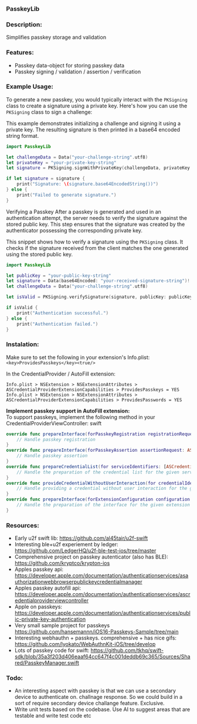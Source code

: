 ### PasskeyLib

### Description:
Simplifies passkey storage and validation

### Features: 
- Passkey data-object for storing passkey data
- Passkey signing / validation / assertion / verification

### Example Usage:

To generate a new passkey, you would typically interact with the `PKSigning` class to create a signature using a private key. Here's how you can use the `PKSigning` class to sign a challenge:

This example demonstrates initializing a challenge and signing it using a private key. The resulting signature is then printed in a base64 encoded string format. 

```swift
import PasskeyLib

let challengeData = Data("your-challenge-string".utf8)
let privateKey = "your-private-key-string"
let signature = PKSigning.signWithPrivateKey(challengeData, privateKey: privateKey)

if let signature = signature {
    print("Signature: \(signature.base64EncodedString())")
} else {
    print("Failed to generate signature.")
}

``` 

Verifying a Passkey After a passkey is generated and used in an authentication attempt, the server needs to verify the signature against the stored public key. This step ensures that the signature was created by the authenticator possessing the corresponding private key. 

This snippet shows how to verify a signature using the `PKSigning` class. It checks if the signature received from the client matches the one generated using the stored public key. 

```swift 
import PasskeyLib

let publicKey = "your-public-key-string"
let signature = Data(base64Encoded: "your-received-signature-string")!
let challengeData = Data("your-challenge-string".utf8)

let isValid = PKSigning.verifySignature(signature, publicKey: publicKey, challenge: challengeData)

if isValid {
    print("Authentication successful.")
} else {
    print("Authentication failed.")
}
``` 

### Instalation:

Make sure to set the following in your extension's Info.plist:
`<key>ProvidesPasskeys</key><true/>`

In the CredentialProvider / AutoFill extension:

`Info.plist > NSExtension > NSExtensionAttributes > ASCredentialProviderExtensionCapabilities > ProvidesPasskeys = YES`  
`Info.plist > NSExtension > NSExtensionAttributes > ASCredentialProviderExtensionCapabilities > ProvidesPasswords = YES`

**Implement passkey support in AutoFill extension:**  
To support passkeys, implement the following method in your CredentialProviderViewController:
swift

```swift
override func prepareInterface(forPasskeyRegistration registrationRequest: ASCredentialRequest) {
    // Handle passkey registration
}
override func prepareInterface(forPasskeyAssertion assertionRequest: ASCredentialRequest) {
    // Handle passkey assertion
}
override func prepareCredentialList(for serviceIdentifiers: [ASCredentialServiceIdentifier]) {
    // Handle the preparation of the credential list for the given service identifiers
}
override func provideCredentialWithoutUserInteraction(for credentialIdentity: ASPasswordCredentialIdentity) {
    // Handle providing a credential without user interaction for the given credential identity
}
override func prepareInterface(forExtensionConfiguration configuration: ASCredentialProviderExtensionConfiguration) {
    // Handle the preparation of the interface for the given extension configuration
}
```

### Resources: 
- Early u2f swift lib: https://github.com/al45tair/u2f-swift
- Interesting ble+u2f experiement by ledger: https://github.com/LedgerHQ/u2f-ble-test-ios/tree/master
- Comprehensive project on passkey autenticator (also has BLE): https://github.com/kryptco/krypton-ios
- Apples passkey api: https://developer.apple.com/documentation/authenticationservices/asauthorizationwebbrowserpublickeycredentialmanager
- Apples passkey autofill api: https://developer.apple.com/documentation/authenticationservices/ascredentialproviderviewcontroller
- Apple on passkeys: https://developer.apple.com/documentation/authenticationservices/public-private-key-authentication
- Very small sample project for passkeys https://github.com/hansemannn/iOS16-Passkeys-Sample/tree/main
- Interesting webhauthn + passkeys. comprehensive + has nice gifs: https://github.com/lyokato/WebAuthnKit-iOS/tree/develop
- Lots of passkey code for swift: https://github.com/tkhq/swift-sdk/blob/35a3f203d406eaaf64cc647f4c001deddb69c365/Sources/Shared/PasskeyManager.swift

### Todo: 
- An interesting aspect with passkey is that we can use a secondary device to authenticate on. challnage response. So we could build in a sort of require secondary device challange feature. Exclusive.
- Write unit tests based on the codebase. Use AI to suggest areas that are testable and write test code etc
